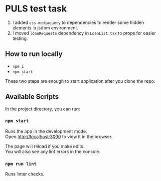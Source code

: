 # PULS test task

1. I added `css-mediaquery` to dependencies to render some hidden elements in jsdom environment.
2. I moved `loanRequests` dependency in `LoanList.tsx` to props for easier testing.

## How to run locally

* `npm i`
* `npm start`

These two steps are enough to start application after you clone the repo.

## Available Scripts

In the project directory, you can run:

### `npm start`

Runs the app in the development mode.<br />
Open [http://localhost:3000](http://localhost:3000) to view it in the browser.

The page will reload if you make edits.<br />
You will also see any lint errors in the console.

### `npm run lint`

Runs linter checks.
